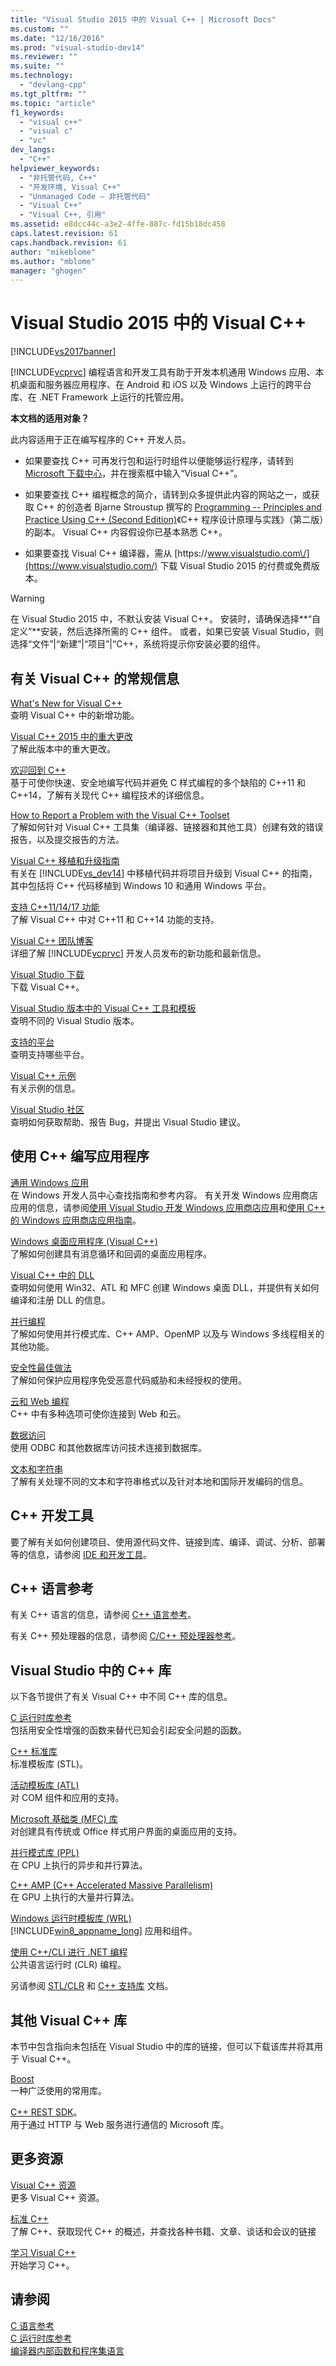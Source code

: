 ```yaml
---
title: "Visual Studio 2015 中的 Visual C++ | Microsoft Docs"
ms.custom: ""
ms.date: "12/16/2016"
ms.prod: "visual-studio-dev14"
ms.reviewer: ""
ms.suite: ""
ms.technology: 
  - "devlang-cpp"
ms.tgt_pltfrm: ""
ms.topic: "article"
f1_keywords: 
  - "visual c++"
  - "visual c"
  - "vc"
dev_langs: 
  - "C++"
helpviewer_keywords: 
  - "非托管代码, C++"
  - "开发环境, Visual C++"
  - "Unmanaged Code — 非托管代码"
  - "Visual C++"
  - "Visual C++, 引用"
ms.assetid: e8dcc44c-a3e2-4ffe-887c-fd15b18dc458
caps.latest.revision: 61
caps.handback.revision: 61
author: "mikeblome"
ms.author: "mblome"
manager: "ghogen"
---
```

# Visual Studio 2015 中的 Visual C++
[!INCLUDE[vs2017banner](../assembler/inline/includes/vs2017banner.md)]

[!INCLUDE[vcprvc](../build/includes/vcprvc_md.md)] 编程语言和开发工具有助于开发本机通用 Windows 应用、本机桌面和服务器应用程序、在 Android 和 iOS 以及 Windows 上运行的跨平台库、在 .NET Framework 上运行的托管应用。  
  
 **本文档的适用对象？**  
  
 此内容适用于正在编写程序的 C\+\+ 开发人员。  
  
-   如果要查找 C\+\+ 可再发行包和运行时组件以便能够运行程序，请转到 [Microsoft 下载中心](http://www.microsoft.com/en-us/download/)，并在搜索框中输入“Visual C\+\+”。  
  
-   如果要查找 C\+\+ 编程概念的简介，请转到众多提供此内容的网站之一，或获取 C\+\+ 的创造者 Bjarne Stroustup 撰写的 [Programming \-\- Principles and Practice Using C\+\+ \(Second Edition\)](http://stroustrup.com/Programming/)《C\+\+ 程序设计原理与实践》（第二版）的副本。 Visual C\+\+ 内容假设你已基本熟悉 C\+\+。  
  
-   如果要查找 Visual C\+\+ 编译器，需从 [https:\/\/www.visualstudio.com\/](https://www.visualstudio.com/) 下载 Visual Studio 2015 的付费或免费版本。  
  
> [!WARNING]
>  在 Visual Studio 2015 中，不默认安装 Visual C\+\+。 安装时，请确保选择**“自定义”**安装，然后选择所需的 C\+\+ 组件。 或者，如果已安装 Visual Studio，则选择“文件”&#124;“新建”&#124;“项目”&#124;“C\+\+，系统将提示你安装必要的组件。  
  
## 有关 Visual C\+\+ 的常规信息  
 [What's New for Visual C\+\+](../top/what-s-new-for-visual-cpp-in-visual-studio-2015.md)  
 查明 Visual C\+\+ 中的新增功能。  
  
 [Visual C\+\+ 2015 中的重大更改](../porting/visual-cpp-change-history-2003-20151.md)  
 了解此版本中的重大更改。  
  
 [欢迎回到 C\+\+](../cpp/welcome-back-to-cpp-modern-cpp.md)  
 基于可使你快速、安全地编写代码并避免 C 样式编程的多个缺陷的 C\+\+11 和 C\+\+14，了解有关现代 C\+\+ 编程技术的详细信息。  
  
 [How to Report a Problem with the Visual C\+\+ Toolset](../Topic/How%20to%20Report%20a%20Problem%20with%20the%20Visual%20C++%20Toolset.md)  
 了解如何针对 Visual C\+\+ 工具集（编译器、链接器和其他工具）创建有效的错误报告，以及提交报告的方法。  
  
 [Visual C\+\+ 移植和升级指南](../porting/visual-cpp-porting-and-upgrading-guide.md)  
 有关在 [!INCLUDE[vs_dev14](../ide/includes/vs_dev14_md.md)] 中移植代码并将项目升级到 Visual C\+\+ 的指南，其中包括将 C\+\+ 代码移植到 Windows 10 和通用 Windows 平台。  
  
 [支持 C\+\+11\/14\/17 功能](../cpp/support-for-cpp11-14-17-features-modern-cpp.md)  
 了解 Visual C\+\+ 中对 C\+\+11 和 C\+\+14 功能的支持。  
  
 [Visual C\+\+ 团队博客](http://blogs.msdn.com/b/vcblog/)  
 详细了解 [!INCLUDE[vcprvc](../build/includes/vcprvc_md.md)] 开发人员发布的新功能和最新信息。  
  
 [Visual Studio 下载](http://go.microsoft.com/fwlink/?LinkId=235233)  
 下载 Visual C\+\+。  
  
 [Visual Studio 版本中的 Visual C\+\+ 工具和模板](../ide/visual-cpp-tools-and-templates-in-visual-studio-editions.md)  
 查明不同的 Visual Studio 版本。  
  
 [支持的平台](../top/supported-platforms-visual-cpp.md)  
 查明支持哪些平台。  
  
 [Visual C\+\+ 示例](../top/visual-cpp-samples.md)  
 有关示例的信息。  
  
 [Visual Studio 社区](http://go.microsoft.com/fwlink/?LinkId=235296)  
 查明如何获取帮助、报告 Bug，并提出 Visual Studio 建议。  
  
## 使用 C\+\+ 编写应用程序  
 [通用 Windows 应用](../windows/universal-windows-apps-cpp.md)  
 在 Windows 开发人员中心查找指南和参考内容。 有关开发 Windows 应用商店应用的信息，请参阅[使用 Visual Studio 开发 Windows 应用商店应用](http://go.microsoft.com/fwlink/p/?LinkId=248364)和[使用 C\+\+ 的 Windows 应用商店应用指南](http://go.microsoft.com/fwlink/p/?LinkId=244654)。  
  
 [Windows 桌面应用程序 \(Visual C\+\+\)](../windows/desktop-applications-visual-cpp.md)  
 了解如何创建具有消息循环和回调的桌面应用程序。  
  
 [Visual C\+\+ 中的 DLL](../build/dlls-in-visual-cpp.md)  
 查明如何使用 Win32、ATL 和 MFC 创建 Windows 桌面 DLL，并提供有关如何编译和注册 DLL 的信息。  
  
 [并行编程](../parallel/parallel-programming-in-visual-cpp.md)  
 了解如何使用并行模式库、C\+\+ AMP、OpenMP 以及与 Windows 多线程相关的其他功能。  
  
 [安全性最佳做法](../top/security-best-practices-for-cpp.md)  
 了解如何保护应用程序免受恶意代码威胁和未经授权的使用。  
  
 [云和 Web 编程](../top/cloud-and-web-programming-in-visual-cpp.md)  
 C\+\+ 中有多种选项可使你连接到 Web 和云。  
  
 [数据访问](../Topic/Data%20Access%20in%20Visual%20C++.md)  
 使用 ODBC 和其他数据库访问技术连接到数据库。  
  
 [文本和字符串](../text/text-and-strings-in-visual-cpp.md)  
 了解有关处理不同的文本和字符串格式以及针对本地和国际开发编码的信息。  
  
## C\+\+ 开发工具  
 要了解有关如何创建项目、使用源代码文件、链接到库、编译、调试、分析、部署等的信息，请参阅 [IDE 和开发工具](../ide/ide-and-tools-for-visual-cpp-development.md)。  
  
## C\+\+ 语言参考  
 有关 C\+\+ 语言的信息，请参阅 [C\+\+ 语言参考](../cpp/cpp-language-reference.md)。  
  
 有关 C\+\+ 预处理器的信息，请参阅 [C\/C\+\+ 预处理器参考](../preprocessor/c-cpp-preprocessor-reference.md)。  
  
## Visual Studio 中的 C\+\+ 库  
 以下各节提供了有关 Visual C\+\+ 中不同 C\+\+ 库的信息。  
  
 [C 运行时库参考](../c-runtime-library/c-run-time-library-reference.md)  
 包括用安全性增强的函数来替代已知会引起安全问题的函数。  
  
 [C\+\+ 标准库](../standard-library/cpp-standard-library-reference.md)  
 标准模板库 \(STL\)。  
  
 [活动模板库 \(ATL\)](../atl/atl-com-desktop-components.md)  
 对 COM 组件和应用的支持。  
  
 [Microsoft 基础类 \(MFC\) 库](../mfc/mfc-desktop-applications.md)  
 对创建具有传统或 Office 样式用户界面的桌面应用的支持。  
  
 [并行模式库 \(PPL\)](../parallel/concrt/parallel-patterns-library-ppl.md)  
 在 CPU 上执行的异步和并行算法。  
  
 [C\+\+ AMP \(C\+\+ Accelerated Massive Parallelism\)](../parallel/amp/cpp-amp-cpp-accelerated-massive-parallelism.md)  
 在 GPU 上执行的大量并行算法。  
  
 [Windows 运行时模板库 \(WRL\)](http://msdn.microsoft.com/library/windows/apps/hh438466.aspx)  
 [!INCLUDE[win8_appname_long](../build/includes/win8_appname_long_md.md)] 应用和组件。  
  
 [使用 C\+\+\/CLI 进行 .NET 编程](../dotnet/dotnet-programming-with-cpp-cli-visual-cpp.md)  
 公共语言运行时 \(CLR\) 编程。  
  
 另请参阅 [STL\/CLR](../dotnet/stl-clr-library-reference.md) 和 [C\+\+ 支持库](../dotnet/cpp-support-library.md) 文档。  
  
## 其他 Visual C\+\+ 库  
 本节中包含指向未包括在 Visual Studio 中的库的链接，但可以下载该库并将其用于 Visual C\+\+。  
  
 [Boost](http://www.boost.org/)  
 一种广泛使用的常用库。  
  
 [C\+\+ REST SDK](http://casablanca.codeplex.com)。  
 用于通过 HTTP 与 Web 服务进行通信的 Microsoft 库。  
  
## 更多资源  
 [Visual C\+\+ 资源](http://msdn.microsoft.com/vstudio/hh386302.aspx)  
 更多 Visual C\+\+ 资源。  
  
 [标准 C\+\+](http://isocpp.org/)  
 了解 C\+\+、获取现代 C\+\+ 的概述，并查找各种书籍、文章、谈话和会议的链接  
  
 [学习 Visual C\+\+](http://msdn.microsoft.com/vstudio/hh386302.aspx)  
 开始学习 C\+\+。  
  
## 请参阅  
 [C 语言参考](../c-language/c-language-reference.md)   
 [C 运行时库参考](../c-runtime-library/c-run-time-library-reference.md)   
 [编译器内部函数和程序集语言](../intrinsics/compiler-intrinsics-and-assembly-language.md)